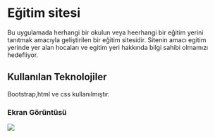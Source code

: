 <h1>Eğitim sitesi</h1>
Bu uygulamada herhangi bir okulun veya heerhangi bir eğitim yerini tanıtmak amacıyla geliştirilen bir eğitim sitesidir. Sitenin amacı egitim yerinde yer alan hocaları ve egitim yeri hakkında bilgi sahibi olmamızı hedefliyor.
<h2>Kullanılan Teknolojiler</h2>
Bootstrap,html ve css kullanılmıştır.
<h3>Ekran Görüntüsü</h3>

![](screen.gif)
